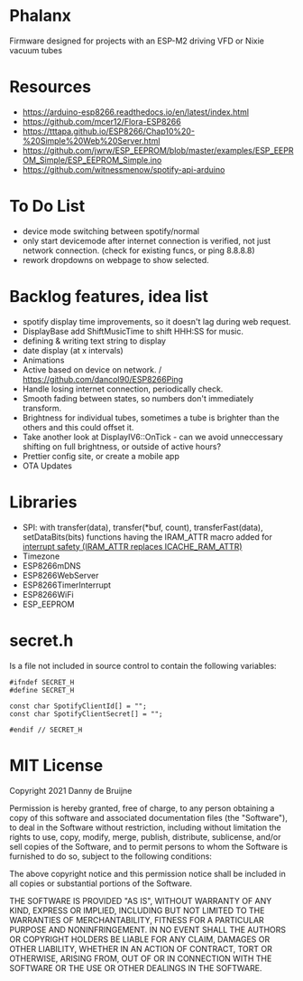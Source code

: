# Phalanx
Firmware designed for projects with an ESP-M2 driving VFD or Nixie vacuum tubes

# Resources
- https://arduino-esp8266.readthedocs.io/en/latest/index.html
- https://github.com/mcer12/Flora-ESP8266
- https://tttapa.github.io/ESP8266/Chap10%20-%20Simple%20Web%20Server.html
- https://github.com/jwrw/ESP_EEPROM/blob/master/examples/ESP_EEPROM_Simple/ESP_EEPROM_Simple.ino
- https://github.com/witnessmenow/spotify-api-arduino

# To Do List
- device mode switching between spotify/normal
- only start devicemode after internet connection is verified, not just network connection. (check for existing funcs, or ping 8.8.8.8)
- rework dropdowns on webpage to show selected.

# Backlog features, idea list
- spotify display time improvements, so it doesn't lag during web request.
- DisplayBase add ShiftMusicTime to shift HHH:SS for music.
- defining & writing text string to display
- date display (at x intervals)
- Animations
- Active based on device on network. / https://github.com/dancol90/ESP8266Ping
- Handle losing internet connection, periodically check.
- Smooth fading between states, so numbers don't immediately transform.
- Brightness for individual tubes, sometimes a tube is brighter than the others and this could offset it.
- Take another look at DisplayIV6::OnTick - can we avoid unneccessary shifting on full brightness, or outside of active hours?
- Prettier config site, or create a mobile app
- OTA Updates

# Libraries
- SPI: with transfer(data), transfer(*buf, count), transferFast(data), setDataBits(bits) functions having the IRAM_ATTR macro added for [interrupt safety (IRAM_ATTR replaces ICACHE_RAM_ATTR)](https://stackoverflow.com/questions/58113937/esp8266-arduino-why-is-it-necessary-to-add-the-icache-ram-attr-macro-to-isrs-an)
- Timezone
- ESP8266mDNS
- ESP8266WebServer
- ESP8266TimerInterrupt
- ESP8266WiFi
- ESP_EEPROM

# secret.h
Is a file not included in source control to contain the following variables:
```
#ifndef SECRET_H
#define SECRET_H

const char SpotifyClientId[] = "";
const char SpotifyClientSecret[] = "";

#endif // SECRET_H
```

# MIT License
Copyright 2021 Danny de Bruijne

Permission is hereby granted, free of charge, to any person obtaining a copy of this software and associated documentation files (the "Software"), to deal in the Software without restriction, including without limitation the rights to use, copy, modify, merge, publish, distribute, sublicense, and/or sell copies of the Software, and to permit persons to whom the Software is furnished to do so, subject to the following conditions:

The above copyright notice and this permission notice shall be included in all copies or substantial portions of the Software.

THE SOFTWARE IS PROVIDED "AS IS", WITHOUT WARRANTY OF ANY KIND, EXPRESS OR IMPLIED, INCLUDING BUT NOT LIMITED TO THE WARRANTIES OF MERCHANTABILITY, FITNESS FOR A PARTICULAR PURPOSE AND NONINFRINGEMENT. IN NO EVENT SHALL THE AUTHORS OR COPYRIGHT HOLDERS BE LIABLE FOR ANY CLAIM, DAMAGES OR OTHER LIABILITY, WHETHER IN AN ACTION OF CONTRACT, TORT OR OTHERWISE, ARISING FROM, OUT OF OR IN CONNECTION WITH THE SOFTWARE OR THE USE OR OTHER DEALINGS IN THE SOFTWARE.